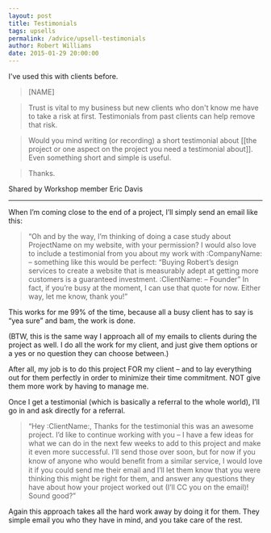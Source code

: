 ```yaml
---
layout: post
title: Testimonials
tags: upsells
permalink: /advice/upsell-testimonials
author: Robert Williams
date: 2015-01-29 20:00:00
---
```


I've used this with clients before.

> [NAME]

> Trust is vital to my business but new clients who don't know me have to take a risk at first. Testimonials from past clients can help remove that risk.

> Would you mind writing (or recording) a short testimonial about [[the project or one aspect on the project you need a testimonial about]]. Even something short and simple is useful.

> Thanks.

Shared by Workshop member Eric Davis

---

When I’m coming close to the end of a project, I’ll simply send an email like this:

> “Oh and by the way, I’m thinking of doing a case study about ProjectName on my website, with your permission? I would also love to include a testimonial from you about my work with :CompanyName: – something like this would be perfect:
> “Buying Robert’s design services to create a website that is measurably adept at getting more customers is a guaranteed investment.
:ClientName: – Founder”
In fact, if you’re busy at the moment, I can use that quote for now. Either way, let me know, thank you!”

This works for me 99% of the time, because all a busy client has to say is “yea sure” and bam, the work is done.

(BTW, this is the same way I approach all of my emails to clients during the project as well. I do all the work for my client, and just give them options or a yes or no question they can choose between.)

After all, my job is to do this project FOR my client – and to lay everything out for them perfectly in order to minimize their time commitment. NOT give them more work by having to manage me.

Once I get a testimonial (which is basically a referral to the whole world), I’ll go in and ask directly for a referral.

> “Hey :ClientName:, Thanks for the testimonial this was an awesome project.
I’d like to continue working with you – I have a few ideas for what we can do in the next few weeks to add to this project and make it even more successful.
I’ll send those over soon, but for now if you know of anyone who would beneﬁt from a similar service, I would love it if you could send me their email and I’ll let them know that you were thinking this might be right for them, and answer any questions they have about how your project worked out (I’ll CC you on the email)!
Sound good?”

Again this approach takes all the hard work away by doing it for them. They simple email you who they have in mind, and you take care of the rest. 
